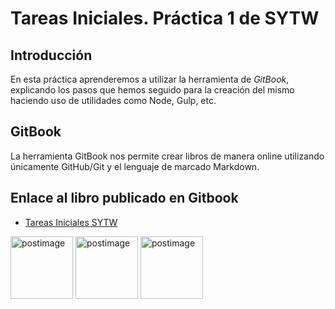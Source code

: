 # Tareas Iniciales. Práctica 1 de SYTW

## Introducción
En esta práctica aprenderemos a utilizar la herramienta de *GitBook*, explicando los pasos que hemos seguido para la creación del mismo haciendo uso de utilidades como Node, Gulp, etc.

## GitBook
La herramienta GitBook nos permite crear libros de manera online utilizando únicamente GitHub/Git y el lenguaje de marcado Markdown.

## Enlace al libro publicado en Gitbook
 * [Tareas Iniciales SYTW](https://alu0100505078.gitbooks.io/tareas-iniciales-rafadanipedro/content/)

<a href='https://postimg.org/image/dkior1yi1/' target='_blank'><img src='https://s12.postimg.org/gelu4i0od/Foto_Campus_Virtual.jpg' border='0' alt='postimage' width='100px'/></a> <a href='https://postimg.org/image/dkior1yi1/' target='_blank'><img src='https://s16.postimg.org/479li53j9/pedrerol.png' border='0' alt='postimage' width='100px'/></a> <a href='https://postimg.org/image/3kc42ng1z/' target='_blank'><img src='https://s15.postimg.org/73y1sgirv/danielo.png' border='0' alt='postimage' width='100px'/></a>
